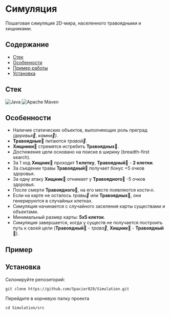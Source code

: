 # Симуляция

Пошаговая симуляция 2D-мира, населенного травоядными и хищниками.

## Содержание

- [Стек](#стек)
- [Особенности](#особенности)
- [Пример работы](#Пример)
- [Установка](#установка)

## Стек
![Java](https://img.shields.io/badge/java-%23ED8B00.svg?style=for-the-badge&logo=openjdk&logoColor=white)
![Apache Maven](https://img.shields.io/badge/Apache%20Maven-C71A36?style=for-the-badge&logo=Apache%20Maven&logoColor=white)

## Особенности

- Наличие статических объектов, выполняющих роль преград *(деревья🌴, камни🗿)*.
- **Травоядные🦓** питаются *травой🌿*.
- **Хищники🦁** стремятся истребить **Травоядных🦓**.
- Достижение цели основано на поиске в ширину (breadth-first search).
- За 1 ход **Хищник🦁** проходит **1 клетку**, **Травоядный🦓** - **2 клетки**.
- За съедении травы **Травоядный🦓** получает бонус +5 очков здоровья.
- За одну атаку **Хищник🦁** отнимает у **Травоядного🦓** -5 очков здоровья.
- После смерти **Травоядного🦓**, на его месте появляются *кости☠*.
- Если на карте не осталось *травы🌿* или **Травоядных🦓**, они генерируются в случайных клетках.
- Симуляция начинается с случайного заселения карты существами и объектами.
- Минимальный размер карты: **5х5 клеток**.
- Симуляция завершается, когда у существ не получается построить путь к своей цели (**Травоядный🦓** - *трава🌿*,
  **Хищник🦁** - **Травоядный🦓**).

## Пример


## Установка
 Склонируйте репозиторий:
```
git clone https://github.com/Spacier829/Simulation.git
```
Перейдите в корневую папку проекта
```
cd Simulation/src
```

